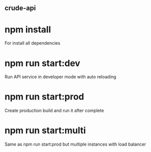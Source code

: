 ## crude-api
# npm install
For install all dependencies
# npm run start:dev
Run API service in developer mode with auto reloading
# npm run start:prod
Create production build and run it after complete
# npm run start:multi
Same as npm run start:prod but multiple instances with load balancer
